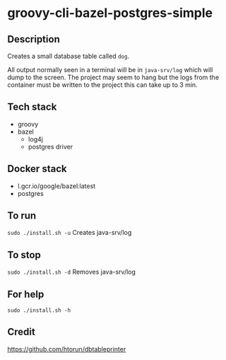 # groovy-cli-bazel-postgres-simple

## Description
Creates a small database table called `dog`.

All output normally
seen in a terminal will be in `java-srv/log` which will dump to the screen. The project may seem to hang but the logs from the container must be written to the project this can take up to 3 min.

## Tech stack
- groovy
- bazel
  - log4j
  - postgres driver

## Docker stack
- l.gcr.io/google/bazel:latest
- postgres

## To run
`sudo ./install.sh -u`
Creates java-srv/log

## To stop
`sudo ./install.sh -d`
Removes java-srv/log

## For help
`sudo ./install.sh -h`

## Credit
https://github.com/htorun/dbtableprinter
